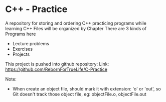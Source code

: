 # C++ - Practice
A repository for storing and ordering C++ practicing programs while learning C++
Files will be organized by Chapter
There are 3 kinds of Programs here
- Lecture problems
- Exercises
- Projects

This project is pushed into github repository:
Link: https://github.com/RebornForTrueLife/C-Practice 

Note:
- When create an object file, should mark it with extension: 'o' or 'out', so Git doesn't track those object file, eg: objectFile.o, objectFile.out